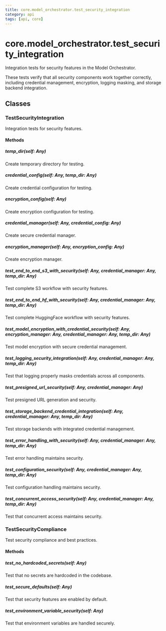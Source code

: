 ```yaml
---
title: core.model_orchestrator.test_security_integration
category: api
tags: [api, core]
---
```


# core.model_orchestrator.test_security_integration

Integration tests for security features in the Model Orchestrator.

These tests verify that all security components work together correctly,
including credential management, encryption, logging masking, and storage backend integration.

## Classes

### TestSecurityIntegration

Integration tests for security features.

#### Methods

##### temp_dir(self: Any)

Create temporary directory for testing.

##### credential_config(self: Any, temp_dir: Any)

Create credential configuration for testing.

##### encryption_config(self: Any)

Create encryption configuration for testing.

##### credential_manager(self: Any, credential_config: Any)

Create secure credential manager.

##### encryption_manager(self: Any, encryption_config: Any)

Create encryption manager.

##### test_end_to_end_s3_with_security(self: Any, credential_manager: Any, temp_dir: Any)

Test complete S3 workflow with security features.

##### test_end_to_end_hf_with_security(self: Any, credential_manager: Any, temp_dir: Any)

Test complete HuggingFace workflow with security features.

##### test_model_encryption_with_credential_security(self: Any, encryption_manager: Any, credential_manager: Any, temp_dir: Any)

Test model encryption with secure credential management.

##### test_logging_security_integration(self: Any, credential_manager: Any, temp_dir: Any)

Test that logging properly masks credentials across all components.

##### test_presigned_url_security(self: Any, credential_manager: Any)

Test presigned URL generation and security.

##### test_storage_backend_credential_integration(self: Any, credential_manager: Any, temp_dir: Any)

Test storage backends with integrated credential management.

##### test_error_handling_with_security(self: Any, credential_manager: Any, temp_dir: Any)

Test error handling maintains security.

##### test_configuration_security(self: Any, credential_manager: Any, temp_dir: Any)

Test configuration handling maintains security.

##### test_concurrent_access_security(self: Any, credential_manager: Any, temp_dir: Any)

Test that concurrent access maintains security.

### TestSecurityCompliance

Test security compliance and best practices.

#### Methods

##### test_no_hardcoded_secrets(self: Any)

Test that no secrets are hardcoded in the codebase.

##### test_secure_defaults(self: Any)

Test that security features are enabled by default.

##### test_environment_variable_security(self: Any)

Test that environment variables are handled securely.

